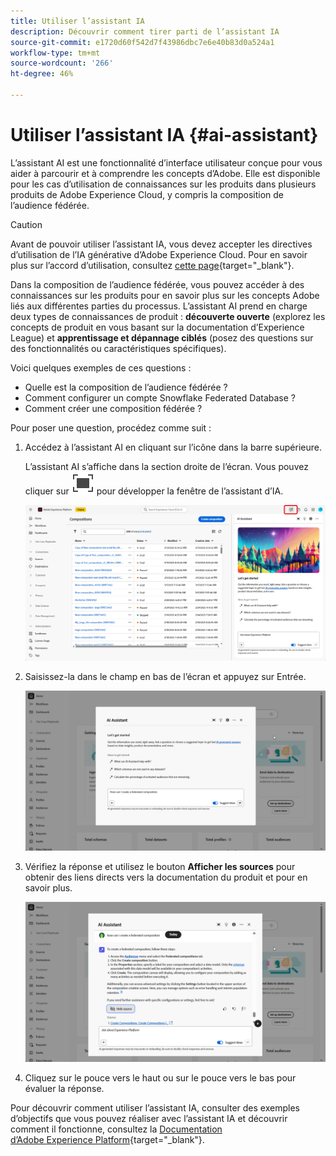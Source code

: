 ```yaml
---
title: Utiliser l’assistant IA
description: Découvrir comment tirer parti de l’assistant IA
source-git-commit: e1720d60f542d7f43986dbc7e6e40b83d0a524a1
workflow-type: tm+mt
source-wordcount: '266'
ht-degree: 46%

---
```


# Utiliser l’assistant IA {#ai-assistant}

L’assistant AI est une fonctionnalité d’interface utilisateur conçue pour vous aider à parcourir et à comprendre les concepts d’Adobe. Elle est disponible pour les cas d’utilisation de connaissances sur les produits dans plusieurs produits de Adobe Experience Cloud, y compris la composition de l’audience fédérée.

>[!CAUTION]
>
>Avant de pouvoir utiliser l’assistant IA, vous devez accepter les directives d’utilisation de l’IA générative d’Adobe Experience Cloud. Pour en savoir plus sur l’accord d’utilisation, consultez [cette page](https://experienceleague.adobe.com/fr/docs/experience-platform/ai-assistant/home){target="_blank"}.

Dans la composition de l’audience fédérée, vous pouvez accéder à des connaissances sur les produits pour en savoir plus sur les concepts Adobe liés aux différentes parties du processus. L’assistant AI prend en charge deux types de connaissances de produit : **découverte ouverte** (explorez les concepts de produit en vous basant sur la documentation d’Experience League) et **apprentissage et dépannage ciblés** (posez des questions sur des fonctionnalités ou caractéristiques spécifiques).

Voici quelques exemples de ces questions :

* Quelle est la composition de l’audience fédérée ?
* Comment configurer un compte Snowflake Federated Database ?
* Comment créer une composition fédérée ?

Pour poser une question, procédez comme suit :

1. Accédez à l’assistant AI en cliquant sur l’icône dans la barre supérieure.

   L’assistant AI s’affiche dans la section droite de l’écran. Vous pouvez cliquer sur ![Diver le texte secondaire de l’image](assets/do-not-localize/Smock_FullScreen_18_N.svg "Développer") pour développer la fenêtre de l’assistant d’IA.

   ![](assets/do-not-localize/ai-assistant-open.png)

1. Saisissez-la dans le champ en bas de l’écran et appuyez sur Entrée.

   ![](assets/do-not-localize/ai-assistant-ask.png)

1. Vérifiez la réponse et utilisez le bouton **Afficher les sources** pour obtenir des liens directs vers la documentation du produit et pour en savoir plus.

   ![](assets/do-not-localize/ai-assistant-answer.png)

1. Cliquez sur le pouce vers le haut ou sur le pouce vers le bas pour évaluer la réponse.

Pour découvrir comment utiliser l’assistant IA, consulter des exemples d’objectifs que vous pouvez réaliser avec l’assistant IA et découvrir comment il fonctionne, consultez la [Documentation d’Adobe Experience Platform](https://experienceleague.adobe.com/fr/docs/experience-platform/ai-assistant/home){target="_blank"}.
